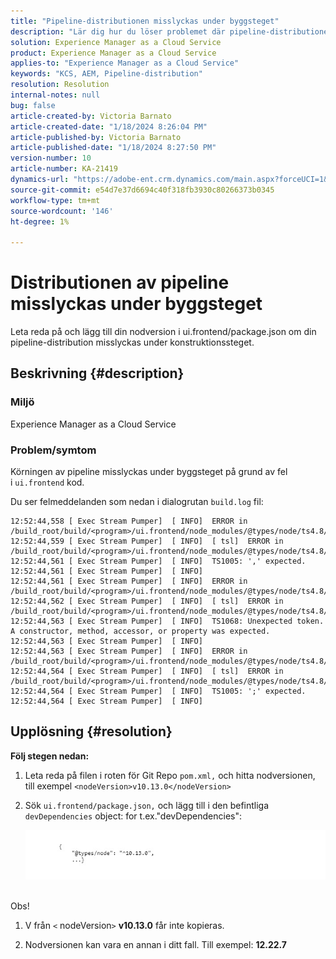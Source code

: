 ```yaml
---
title: "Pipeline-distributionen misslyckas under byggsteget"
description: "Lär dig hur du löser problemet där pipeline-distributionen misslyckas i byggsteget."
solution: Experience Manager as a Cloud Service
product: Experience Manager as a Cloud Service
applies-to: "Experience Manager as a Cloud Service"
keywords: "KCS, AEM, Pipeline-distribution"
resolution: Resolution
internal-notes: null
bug: false
article-created-by: Victoria Barnato
article-created-date: "1/18/2024 8:26:04 PM"
article-published-by: Victoria Barnato
article-published-date: "1/18/2024 8:27:50 PM"
version-number: 10
article-number: KA-21419
dynamics-url: "https://adobe-ent.crm.dynamics.com/main.aspx?forceUCI=1&pagetype=entityrecord&etn=knowledgearticle&id=15fe1acb-3fb6-ee11-a569-6045bd006b25"
source-git-commit: e54d7e37d6694c40f318fb3930c80266373b0345
workflow-type: tm+mt
source-wordcount: '146'
ht-degree: 1%

---
```


# Distributionen av pipeline misslyckas under byggsteget


Leta reda på och lägg till din nodversion i ui.frontend/package.json om din pipeline-distribution misslyckas under konstruktionssteget.

## Beskrivning {#description}


### <b>Miljö</b>

Experience Manager as a Cloud Service



### <b>Problem/symtom</b>

Körningen av pipeline misslyckas under byggsteget på grund av fel i `ui.frontend` kod.

Du ser felmeddelanden som nedan i dialogrutan `build.log` fil:




```
12:52:44,558 [ Exec Stream Pumper]  [ INFO]  ERROR in /build_root/build/<program>/ui.frontend/node_modules/@types/node/ts4.8/util.d.ts
12:52:44,559 [ Exec Stream Pumper]  [ INFO]  [ tsl]  ERROR in /build_root/build/<program>/ui.frontend/node_modules/@types/node/ts4.8/util.d.ts(1485,42)
12:52:44,561 [ Exec Stream Pumper]  [ INFO]  TS1005: ',' expected.
12:52:44,561 [ Exec Stream Pumper]  [ INFO] 
12:52:44,561 [ Exec Stream Pumper]  [ INFO]  ERROR in /build_root/build/<program>/ui.frontend/node_modules/@types/node/ts4.8/util.d.ts
12:52:44,562 [ Exec Stream Pumper]  [ INFO]  [ tsl]  ERROR in /build_root/build/<program>/ui.frontend/node_modules/@types/node/ts4.8/util.d.ts(1485,44)
12:52:44,563 [ Exec Stream Pumper]  [ INFO]  TS1068: Unexpected token. A constructor, method, accessor, or property was expected.
12:52:44,563 [ Exec Stream Pumper]  [ INFO] 
12:52:44,563 [ Exec Stream Pumper]  [ INFO]  ERROR in /build_root/build/<program>/ui.frontend/node_modules/@types/node/ts4.8/util.d.ts
12:52:44,564 [ Exec Stream Pumper]  [ INFO]  [ tsl]  ERROR in /build_root/build/<program>/ui.frontend/node_modules/@types/node/ts4.8/util.d.ts(1485,57)
12:52:44,564 [ Exec Stream Pumper]  [ INFO]  TS1005: ';' expected.
12:52:44,564 [ Exec Stream Pumper]  [ INFO]
```



## Upplösning {#resolution}

<b>Följ stegen nedan:</b>
1. Leta reda på filen i roten för Git Repo `pom.xml,` och hitta nodversionen, till exempel `<nodeVersion>v10.13.0</nodeVersion>`


2. Sök `ui.frontend/package.json,` och lägg till i den befintliga `devDependencies` object: for t.ex.&quot;devDependencies&quot;:

   ![](assets/007186ff-51eb-ed11-a7c6-6045bd006e5a.png)



<br>Obs!<br>


1. V från `<` nodeVersion`>` <b>v10.13.0</b> får inte kopieras.


2. Nodversionen kan vara en annan i ditt fall. Till exempel: <b>12.22.7</b>

